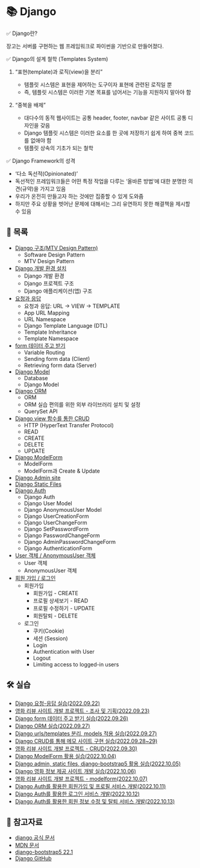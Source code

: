 # 📚 Django

✅ Django란?

장고는 서버를 구현하는 웹 프레임워크로 파이썬을 기반으로 만들어졌다. 

✅ Django의 설계 철학 (Templates System)

1. “표현(template)과 로직(view)을 분리”
   - 템플릿 시스템은 표현을 제어하는 도구이자 표현에 관련된 로직일 뿐
   - 즉, 템플릿 시스템은 이러한 기본 목표를 넘어서는 기능을 지원하지 말아야 함

2. “중복을 배제”
   - 대다수의 동적 웹사이트는 공통 header, footer, navbar 같은 사이트 공통 디자인을 갖음
   - Django 템플릿 시스템은 이러한 요소를 한 곳에 저장하기 쉽게 하여 중복 코드를 없애야 함
   - 템플릿 상속의 기초가 되는 철학

✅ Django Framework의 성격

- ‘다소 독선적(Opinionated)’
- 독선적인 프레임워크들은 어떤 특정 작업을 다루는 ‘올바른 방법’에 대한 분명한 의견(규약)을 가지고 있음
- 우리가 온전히 만들고자 하는 것에만 집중할 수 있게 도와줌
- 하지만 주요 상황을 벗어난 문제에 대해서는 그리 유연하지 못한 해결책을 제시할 수 있음



## 📃 목록

- [Django 구조(MTV Design Pattern)](https://github.com/hyejinny97/TIL/blob/master/Django/mtv.md)
  - Software Design Pattern
  - MTV Design Pattern
- [Django 개발 환경 설치](https://github.com/hyejinny97/TIL/blob/master/Django/environment.md)
  - Django 개발 환경
  - Django 프로젝트 구조
  - Django 애플리케이션(앱) 구조
- [요청과 응답](https://github.com/hyejinny97/TIL/blob/master/Django/request_response.md)
  - 요청과 응답: URL → VIEW → TEMPLATE
  - App URL Mapping
  - URL Namespace
  - Django Template Language (DTL)
  - Template Inheritance
  - Template Namespace
- [form 데이터 주고 받기](https://github.com/hyejinny97/TIL/blob/master/Django/form_data.md)
  - Variable Routing
  - Sending form data (Client)
  - Retrieving form data (Server)
- [Django Model](https://github.com/hyejinny97/TIL/blob/master/Django/model.md)
  - Database
  - Django Model
- [Django ORM](https://github.com/hyejinny97/TIL/blob/master/Django/orm.md)
  - ORM
  - ORM 실습 편의를 위한 외부 라이브러리 설치 및 설정
  - QuerySet API
- [Django view 함수를 통한 CRUD](https://github.com/hyejinny97/TIL/blob/master/Django/crud.md)
  - HTTP (HyperText Transfer Protocol)
  - READ
  - CREATE
  - DELETE
  - UPDATE
- [Django ModelForm](https://github.com/hyejinny97/TIL/blob/master/Django/model_form.md)
  - ModelForm
  - ModelForm과 Create & Update
- [Django Admin site](https://github.com/hyejinny97/TIL/blob/master/Django/admin.md)
- [Django Static Files](https://github.com/hyejinny97/TIL/blob/master/Django/static_files.md)
- [Django Auth](https://github.com/hyejinny97/TIL/blob/master/Django/auth.md)
  - Django Auth
  - Django User Model
  - Django AnonymousUser Model
  - Django UserCreationForm
  - Django UserChangeForm
  - Django SetPasswordForm
  - Django PasswordChangeForm
  - Django AdminPasswordChangeForm
  - Django AuthenticationForm
- [User 객체 / AnonymousUser 객체](https://github.com/hyejinny97/TIL/blob/master/Django/user_objects.md)
  - User 객체
  - AnonymousUser 객체
- [회원 가입 / 로그인](https://github.com/hyejinny97/TIL/blob/master/Django/signup_signin.md)
  - 회원가입
    - 회원가입 - CREATE
    - 프로필 상세보기 - READ
    - 프로필 수정하기 - UPDATE
    - 회원탈퇴 - DELETE
  - 로그인
    - 쿠키(Cookie)
    - 세션 (Session)
    - Login
    - Authentication with User
    - Logout
    - Limiting access to logged-in users

## 🛠 실습
- [Django 요청-응답 실습(2022.09.22)](https://github.com/hyejinny97/TIL/blob/master/Django/practice/practice_01)
- [영화 리뷰 사이트 개발 프로젝트 - 조사 및 기획(2022.09.23)](https://github.com/hyejinny97/TIL/blob/master/Django/practice/pr_01)
- [Django form 데이터 주고 받기 실습(2022.09.26)](https://github.com/hyejinny97/TIL/blob/master/Django/practice/practice_02)
- [Django ORM 실습(2022.09.27)](https://github.com/hyejinny97/TIL/blob/master/Django/practice/practice_03)
- [Django urls/templates 분리, models 적용 실습(2022.09.27)](https://github.com/hyejinny97/TIL/blob/master/Django/practice/practice_04)
- [Django CRUD를 통해 메모 사이트 구현 실습(2022.09.28~29)](https://github.com/hyejinny97/TIL/blob/master/Django/practice/practice_05)
- [영화 리뷰 사이트 개발 프로젝트 - CRUD(2022.09.30)](https://github.com/hyejinny97/movie_review_1)
- [Django ModelForm 활용 실습(2022.10.04)](https://github.com/hyejinny97/TIL/blob/master/Django/practice/practice_06)
- [Django admin, static files, django-bootstrap5 활용 실습(2022.10.05)](https://github.com/hyejinny97/TIL/blob/master/Django/practice/practice_07)
- [Django 영화 정보 제공 사이트 개발 실습(2022.10.06)](https://github.com/hyejinny97/TIL/blob/master/Django/practice/practice_08)
- [영화 리뷰 사이트 개발 프로젝트 - modelform(2022.10.07)](https://github.com/hyejinny97/movie_review_2)
- [Django Auth를 활용한 회원가입 및 프로필 서비스 개발(2022.10.11)](https://github.com/hyejinny97/TIL/blob/master/Django/practice/practice_09)
- [Django Auth를 활용한 로그인 서비스 개발(2022.10.12)](https://github.com/hyejinny97/TIL/blob/master/Django/practice/practice_10)
- [Django Auth를 활용한 회원 정보 수정 및 탈퇴 서비스 개발(2022.10.13)](https://github.com/hyejinny97/practice_11)



## 🔎 참고자료
- [django 공식 문서](https://www.djangoproject.com/)
- [MDN 문서](https://developer.mozilla.org/en-US/docs/Learn/Server-side)
- [django-bootstrap5 22.1](https://pypi.org/project/django-bootstrap5/)
- [Django GitHub](https://github.com/django/django)